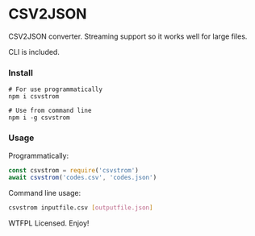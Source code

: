 # CSV2JSON

CSV2JSON converter. Streaming support so it works well for large files.

CLI is included.

### Install

```
# For use programmatically
npm i csvstrom

# Use from command line
npm i -g csvstrom
```

### Usage

Programmatically:
```js
const csvstrom = require('csvstrom')
await csvstrom('codes.csv', 'codes.json')
```

Command line usage:
```sh
csvstrom inputfile.csv [outputfile.json]
```

WTFPL Licensed. Enjoy!
